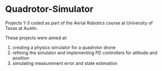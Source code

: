 # Quadrotor-Simulator
Projects 1-3 coded as part of the Aerial Robotics course at University of Texas at Austin.

These projects were aimed at:
  1) creating a physics simulator for a quadrotor drone
  2) refining the simulator and implementing PD controllers for attitude and position
  3) simulating measurement error and state estimation
